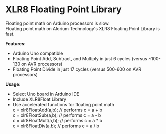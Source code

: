 # XLR8 Floating Point Library
Floating point math on Arduino processors is slow.  
Floating point math on Alorium Technology's XLR8 Floating Point Library is fast.

**Features:**

- Arduino Uno compatible  
- Floating Point Add, Subtract, and Multiply in just 6 cycles (versus ~100-130 on AVR processors)  
- Floating Point Divide in just 17 cycles (versus 500-600 on AVR processors)  

**Usage:**

- Select Uno board in Arduino IDE  
- Include XLR8Float Library  
- Use accelerated functions for floating point math  
  c = xlr8FloatAdd(a,b);    // performs c = a + b  
  c = xlr8FloatSub(a,b);    // performs c = a - b  
  c = xlr8FloatMult(a,b);   // performs c = a * b  
  c = xlr8FloatDiv(a,b);    // performs c = a / b  

